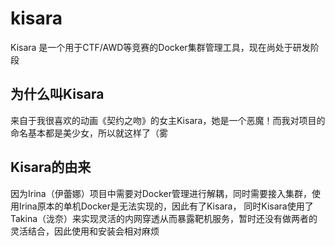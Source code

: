 # kisara
Kisara 是一个用于CTF/AWD等竞赛的Docker集群管理工具，现在尚处于研发阶段

## 为什么叫Kisara
来自于我很喜欢的动画《契约之吻》的女主Kisara，她是一个恶魔！而我对项目的命名基本都是美少女，所以就这样了（雾

## Kisara的由来
因为Irina（伊蕾娜）项目中需要对Docker管理进行解耦，同时需要接入集群，使用Irina原本的单机Docker是无法实现的，因此有了Kisara，
同时Kisara使用了Takina（泷奈）来实现灵活的内网穿透从而暴露靶机服务，暂时还没有做两者的灵活结合，因此使用和安装会相对麻烦
